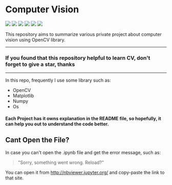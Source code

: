 <h1>Computer Vision</h1>

![](https://img.shields.io/github/last-commit/felixfilipi/Computer-Vision)
![](https://img.shields.io/badge/build-passing-orange)
![](https://img.shields.io/github/languages/code-size/felixfilipi/Computer-Vision)
![](https://img.shields.io/badge/library-cv2-red)
![](https://img.shields.io/badge/library-matplotlib-red)
![](https://img.shields.io/badge/library-numpy-red)

This repository aims to summarize various private project about computer vision using OpenCV library.

<hr>
<h3> If you found that this repository helpful to learn CV, don't forget to give a star, thanks </h3>
<hr>

In this repo, frequently I use some library such as:
* OpenCV
* Matplotlib
* Numpy
* Os

<h4>Each Project has it owns explanation in the README file, so hopefully, it can help you out to understand the code better.</h4>

<h2>Cant Open the File? </h2>

In case you can't open the .ipynb file and get the error message, such as:

> "Sorry, something went wrong. Reload?"

You can open it from http://nbviewer.jupyter.org/ and copy-paste the link to that site.
